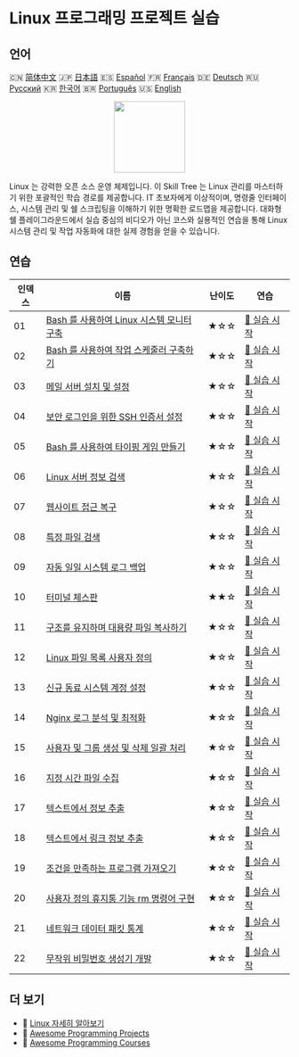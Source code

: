 # Linux 프로그래밍 프로젝트 실습

## 언어

🇨🇳 [简体中文](README_zh.md) 🇯🇵 [日本語](README_ja.md) 🇪🇸 [Español](README_es.md) 🇫🇷 [Français](README_fr.md) 🇩🇪 [Deutsch](README_de.md) 🇷🇺 [Русский](README_ru.md) 🇰🇷 [한국어](README_ko.md) 🇧🇷 [Português](README_pt.md) 🇺🇸 [English](README.md) 

<div align="center">
<img width="128px" src="https://file.labex.io/path/k5LXo5b82pJm.png">
</div>

Linux 는 강력한 오픈 소스 운영 체제입니다. 이 Skill Tree 는 Linux 관리를 마스터하기 위한 포괄적인 학습 경로를 제공합니다. IT 초보자에게 이상적이며, 명령줄 인터페이스, 시스템 관리 및 쉘 스크립팅을 이해하기 위한 명확한 로드맵을 제공합니다. 대화형 쉘 플레이그라운드에서 실습 중심의 비디오가 아닌 코스와 실용적인 연습을 통해 Linux 시스템 관리 및 작업 자동화에 대한 실제 경험을 얻을 수 있습니다.

## 연습

|   인덱스 | 이름                                                                                                                        | 난이도   | 연습                                                                                               |
|----------|-----------------------------------------------------------------------------------------------------------------------------|----------|----------------------------------------------------------------------------------------------------|
|       01 | [Bash 를 사용하여 Linux 시스템 모니터 구축](https://labex.io/ko/courses/project-build-a-linux-system-monitor-using-bash)    | ★☆☆      | [🚀 실습 시작](https://labex.io/ko/courses/project-build-a-linux-system-monitor-using-bash)        |
|       02 | [Bash 를 사용하여 작업 스케줄러 구축하기](https://labex.io/ko/courses/project-build-a-task-scheduler-using-bash)            | ★☆☆      | [🚀 실습 시작](https://labex.io/ko/courses/project-build-a-task-scheduler-using-bash)              |
|       03 | [메일 서버 설치 및 설정](https://labex.io/ko/courses/project-installing-and-configuring-a-mail-server)                      | ★☆☆      | [🚀 실습 시작](https://labex.io/ko/courses/project-installing-and-configuring-a-mail-server)       |
|       04 | [보안 로그인을 위한 SSH 인증서 설정](https://labex.io/ko/courses/project-certificate-configuration)                         | ★☆☆      | [🚀 실습 시작](https://labex.io/ko/courses/project-certificate-configuration)                      |
|       05 | [Bash 를 사용하여 타이핑 게임 만들기](https://labex.io/ko/courses/project-creating-a-typing-game-using-bash)                | ★☆☆      | [🚀 실습 시작](https://labex.io/ko/courses/project-creating-a-typing-game-using-bash)              |
|       06 | [Linux 서버 정보 검색](https://labex.io/ko/courses/project-get-system-information)                                          | ★☆☆      | [🚀 실습 시작](https://labex.io/ko/courses/project-get-system-information)                         |
|       07 | [웹사이트 접근 복구](https://labex.io/ko/courses/project-restore-access-to-website)                                         | ★☆☆      | [🚀 실습 시작](https://labex.io/ko/courses/project-restore-access-to-website)                      |
|       08 | [특정 파일 검색](https://labex.io/ko/courses/project-searching-for-specific-files)                                          | ★☆☆      | [🚀 실습 시작](https://labex.io/ko/courses/project-searching-for-specific-files)                   |
|       09 | [자동 일일 시스템 로그 백업](https://labex.io/ko/courses/project-log-backup)                                                | ★☆☆      | [🚀 실습 시작](https://labex.io/ko/courses/project-log-backup)                                     |
|       10 | [터미널 체스판](https://labex.io/ko/courses/project-chess-board-in-terminal)                                                | ★★☆      | [🚀 실습 시작](https://labex.io/ko/courses/project-chess-board-in-terminal)                        |
|       11 | [구조를 유지하며 대용량 파일 복사하기](https://labex.io/ko/courses/project-copy-specified-files)                            | ★☆☆      | [🚀 실습 시작](https://labex.io/ko/courses/project-copy-specified-files)                           |
|       12 | [Linux 파일 목록 사용자 정의](https://labex.io/ko/courses/project-directory-size)                                           | ★☆☆      | [🚀 실습 시작](https://labex.io/ko/courses/project-directory-size)                                 |
|       13 | [신규 동료 시스템 계정 설정](https://labex.io/ko/courses/project-new-colleague-system-account-setup)                        | ★☆☆      | [🚀 실습 시작](https://labex.io/ko/courses/project-new-colleague-system-account-setup)             |
|       14 | [Nginx 로그 분석 및 최적화](https://labex.io/ko/courses/project-log-analysis)                                               | ★☆☆      | [🚀 실습 시작](https://labex.io/ko/courses/project-log-analysis)                                   |
|       15 | [사용자 및 그룹 생성 및 삭제 일괄 처리](https://labex.io/ko/courses/project-bulk-creation-and-deletion-of-users-and-groups) | ★☆☆      | [🚀 실습 시작](https://labex.io/ko/courses/project-bulk-creation-and-deletion-of-users-and-groups) |
|       16 | [지정 시간 파일 수집](https://labex.io/ko/courses/project-collect-files-from-specified-time)                                | ★☆☆      | [🚀 실습 시작](https://labex.io/ko/courses/project-collect-files-from-specified-time)              |
|       17 | [텍스트에서 정보 추출](https://labex.io/ko/courses/project-extracting-information-from-text)                                | ★☆☆      | [🚀 실습 시작](https://labex.io/ko/courses/project-extracting-information-from-text)               |
|       18 | [텍스트에서 링크 정보 추출](https://labex.io/ko/courses/project-extracting-link-information-from-text)                      | ★☆☆      | [🚀 실습 시작](https://labex.io/ko/courses/project-extracting-link-information-from-text)          |
|       19 | [조건을 만족하는 프로그램 가져오기](https://labex.io/ko/courses/project-get-program-that-satisfies-the-condition)           | ★☆☆      | [🚀 실습 시작](https://labex.io/ko/courses/project-get-program-that-satisfies-the-condition)       |
|       20 | [사용자 정의 휴지통 기능 rm 명령어 구현](https://labex.io/ko/courses/project-avoid-accidental-deletion)                     | ★☆☆      | [🚀 실습 시작](https://labex.io/ko/courses/project-avoid-accidental-deletion)                      |
|       21 | [네트워크 데이터 패킷 통계](https://labex.io/ko/courses/project-network-data-packet-statistics)                             | ★☆☆      | [🚀 실습 시작](https://labex.io/ko/courses/project-network-data-packet-statistics)                 |
|       22 | [무작위 비밀번호 생성기 개발](https://labex.io/ko/courses/project-password-generator)                                       | ★☆☆      | [🚀 실습 시작](https://labex.io/ko/courses/project-password-generator)                             |

## 더 보기

- 🔗 [Linux 자세히 알아보기](https://labex.io/ko/skilltrees/linux)
- 🔗 [Awesome Programming Projects](https://github.com/labex-labs/awesome-programming-projects)
- 🔗 [Awesome Programming Courses](https://github.com/labex-labs/awesome-programming-courses)

